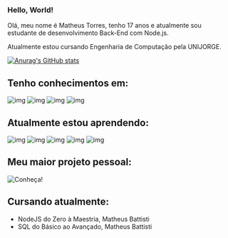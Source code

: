### Hello, World!


Olá, meu nome é Matheus Torres, tenho 17 anos e atualmente sou estudante de desenvolvimento Back-End com Node.js.

Atualmente estou cursando Engenharia de Computação pela UNIJORGE.


<!--
**matheustmendes/matheustmendes** is a ✨ _special_ ✨ repository because its `README.md` (this file) appears on your GitHub profile.

Here are some ideas to get you started:

- 🔭 I’m currently working on ...

- 👯 I’m looking to collaborate on ...
- 🤔 I’m looking for help with ...
- 💬 Ask me about ...
- 📫 How to reach me: ...
- 😄 Pronouns: ...
- ⚡ Fun fact: ...
-->
[![Anurag's GitHub stats](https://github-readme-stats.vercel.app/api?username=matheustmendes&show_icons=true&theme=radical)](https://github.com/matheustmendes/github-readme-stats)

## Tenho conhecimentos em:


![img](https://img.shields.io/badge/JavaScript-323330?style=for-the-badge&logo=javascript&logoColor=F7DF1E)
![img](https://img.shields.io/badge/HTML-239120?style=for-the-badge&logo=html5&logoColor=white)
![img](https://img.shields.io/badge/CSS-239120?&style=for-the-badge&logo=css3&logoColor=white)
![img](https://img.shields.io/badge/Vercel-000000?style=for-the-badge&logo=vercel&logoColor=white)


## Atualmente estou aprendendo:


![img](https://img.shields.io/badge/Node.js-43853D?style=for-the-badge&logo=node.js&logoColor=white)
![img](https://img.shields.io/badge/sequelize-323330?style=for-the-badge&logo=sequelize&logoColor=blue)
![img](https://img.shields.io/badge/MongoDB-4EA94B?style=for-the-badge&logo=mongodb&logoColor=white)
![img](https://img.shields.io/badge/SQLite-07405E?style=for-the-badge&logo=sqlite&logoColor=white)
![img](https://img.shields.io/badge/MySQL-005C84?style=for-the-badge&logo=mysql&logoColor=white)


## Meu maior projeto pessoal:


![Conheça!](https://github.com/matheustmendes/damnbot)



## Cursando atualmente: 

- NodeJS do Zero à Maestria, Matheus Battisti
- SQL do Básico ao Avançado, Matheus Battisti


